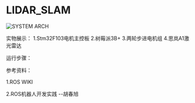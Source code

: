 # LIDAR_SLAM
![SYSTEM ARCH](https://github.com/lei01cao/LIDAR_SLAM/blob/master/img/Lidar_Slam_via_Gmapping.png)

实物展示：
1.Stm32F103电机主控板
2.树莓派3B+
3.两轮步进电机组
4.思岚A1激光雷达



运行步骤：




参考资料：

1.ROS WIKI


2.ROS机器人开发实践  --胡春旭

